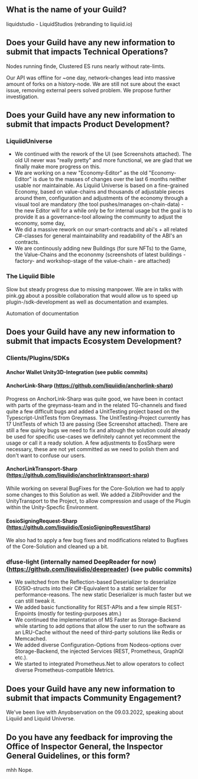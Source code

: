

## What is the name of your Guild?

liquidstudio - LiquidStudios (rebranding to liquiid.io)

## Does your Guild have any new information to submit that impacts Technical Operations?

Nodes running finde, Clustered ES runs nearly without rate-limts.

Our API was offline for ~one day, network-changes lead into massive amount of forks on a history-node. We are still not sure about the exact issue, removing external peers solved problem. We propose further investigation. 

## Does your Guild have any new information to submit that impacts Product Development?

### LiquiidUniverse
- We continued with the rework of the UI (see Screenshots attached). The old UI never was "really pretty" and more functional, we are glad that we finally make more progress on this.
- We are working on a new "Economy-Editor" as the old "Economy-Editor" is due to the masses of changes over the last 6 months neither usable nor maintainable. As Liquiid Universe is based on a fine-grained Economy, based on value-chains and thousands of adjustable pieces around them, configuration and adjustments of the economy through a visual tool are mandatory (the tool pushes/manages on-chain-data) - the new Editor will for a while only be for internal usage but the goal is to provide it as a governance-tool allowing the community to adjust the economy, some day,
- We did a massive rework on our smart-contracts and abi's + all related C#-classes for general maintainability and readability of the ABI's an contracts. 
- We are continously adding new Buildings (for sure NFTs) to the Game, the Value-Chains and the econonmy (screenshots of latest buildings - factory- and workshop-stage of the value-chain - are attached)

### The Liquiid Bible
Slow but steady progress due to missing manpower. We are in talks with pink.gg about a possible collaboration that would allow us to speed up plugin-/sdk-development as well as documentation and examples. 

Automation of documentation

## Does your Guild have any new information to submit that impacts Ecosystem Development?

### Clients/Plugins/SDKs

#### Anchor Wallet Unity3D-Integration (see public commits)

#### AnchorLink-Sharp (https://github.com/liquiidio/anchorlink-sharp)
Progress on AnchorLink-Sharp was quite good, we have been in contact with parts of the greymass-team and in the related TG-channels and fixed quite a few difficult bugs and added a UnitTesting project based on the Typescript-UnitTests from Greymass. The UnitTesting-Project currently has 17 UnitTests of which 13 are passing (See Screenshot attached). There are still a few quirky bugs we need to fix and altough the solution could already be used for specific use-cases we definitely cannot yet recomment the usage or call it a ready solution. A few adjustments to EosSharp were necessary, these are not yet committed as we need to polish them and don't want to confuse our users. 

#### AnchorLinkTransport-Sharp (https://github.com/liquiidio/anchorlinktransport-sharp)
While working on several BugFixes for the Core-Solution we had to apply some changes to this Solution as well. We added a ZlibProvider and the UnityTransport to the Project, to allow compression and usage of the Plugin within the Unity-Specfic Environment.

#### EosioSigningRequest-Sharp (https://github.com/liquiidio/EosioSigningRequestSharp)
We also had to apply a few bug fixes and modifications related to Bugfixes of the Core-Solution and cleaned up a bit. 

### dfuse-light (internally named DeepReader for now) (https://github.com/liquiidio/deepreader) (see public commits)

- We switched from the Reflection-based Deserializer to deserialize EOSIO-structs into their C#-Equivalent to a static serializer for performance-reasons. The new static Deserializer is much faster but we can still tweak it.
- We added basic functionallity for REST-APIs and a few simple REST-Enpoints (mostly for testing-purposes atm.) 
- We continued the implementation of MS Faster as Storage-Backend while starting to add options that allow the user to run the software as an LRU-Cache without the need of third-party solutions like Redis or Memcached.
- We added diverse Configuration-Options from Nodeos-options over Storage-Backend, the injected Services (REST, Prometheus, GraphQl etc.).
- We started to integrated Prometheus.Net to allow operators to collect diverse Prometheus-compatible Metrics.

## Does your Guild have any new information to submit that impacts Community Engagement?

We've been live with Anyobservation on the 09.03.2022, speaking about Liquiid and Liquiid Universe. 

## Do you have any feedback for improving the Office of Inspector General, the Inspector General Guidelines, or this form?

mhh Nope. 
